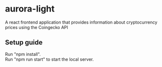 # aurora-light

A react frontend application that provides information about cryptocurrency prices using the Coingecko API

## Setup guide

Run "npm install".  
Run "npm run start" to start the local server.

